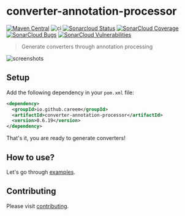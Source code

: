 # converter-annotation-processor

[![Maven Central](https://img.shields.io/maven-central/v/io.github.careem/converter-annotation-processor.svg?label=Maven%20Central)](https://search.maven.org/artifact/io.github.careem/converter-annotation-processor)
![ci](https://github.com/careem/converter-codegen/workflows/ci/badge.svg?branch=0.6.x)
[![Sonarcloud Status](https://sonarcloud.io/api/project_badges/measure?project=converter-codegen&metric=alert_status)](https://sonarcloud.io/dashboard?id=converter-codegen) 
[![SonarCloud Coverage](https://sonarcloud.io/api/project_badges/measure?project=converter-codegen&metric=coverage)](https://sonarcloud.io/component_measures/metric/coverage/list?id=converter-codegen)
[![SonarCloud Bugs](https://sonarcloud.io/api/project_badges/measure?project=converter-codegen&metric=bugs)](https://sonarcloud.io/component_measures/metric/reliability_rating/list?id=converter-codegen)
[![SonarCloud Vulnerabilities](https://sonarcloud.io/api/project_badges/measure?project=converter-codegen&metric=vulnerabilities)](https://sonarcloud.io/component_measures/metric/security_rating/list?id=converter-codegen)

> Generate converters through annotation processing

![screenshots](https://raw.githubusercontent.com/careem/converter-codegen/gh-pages/img/screenshots.gif)

## Setup
Add the following dependency in your `pom.xml` file:
```xml
<dependency>
  <groupId>io.github.careem</groupId>
  <artifactId>converter-annotation-processor</artifactId>
  <version>0.6.19</version>
</dependency>
```
That's it, you are ready to generate converters!

## How to use?

Let's go through [examples](https://careem.github.io/converter-codegen/examples).

## Contributing
Please visit [contributing](https://careem.github.io/converter-codegen/contributing).
